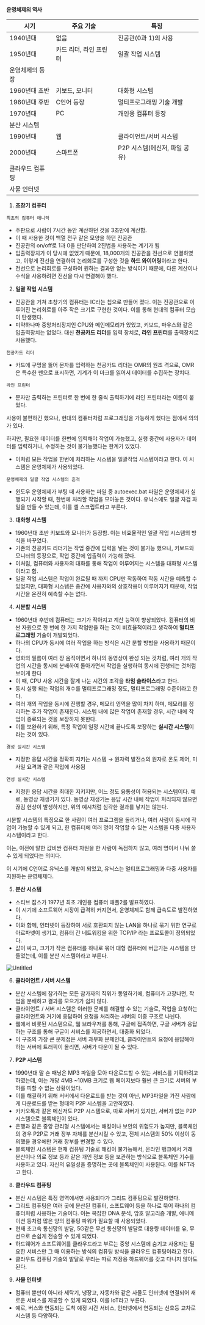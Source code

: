 **운영체제의 역사**

| 시기        | 주요 기술         | 특징                  |
| --------- | ------------- | ------------------- |
| 1940년대    | 없음            | 진공관(0과 1)의 사용       |
| 1950년대    | 카드 리더, 라인 프린터 | 일괄 작업 시스템           |
| 운영체제의 등장  |               |                     |
| 1960년대 초반 | 키보드, 모니터      | 대화형 시스템             |
| 1960년대 후반 | C언어 등장        | 멀티프로그래밍 기술 개발       |
| 1970년대    | PC            | 개인용 컴퓨터 등장          |
| 분산 시스템    |               |                     |
| 1990년대    | 웹             | 클라이언트/서버 시스템        |
| 2000년대    | 스마트폰          | P2P 시스템(메신저, 파일 공유) |
| 클라우드 컴퓨팅  |               |                     |
| 사물 인터넷    |               |                     |

1. **초창기 컴퓨터**

`최초의 컴퓨터 애니악`

- 주판으로 사람이 7시간 동안 계산하던 것을 3초만에 계산함.
- 이 때 사용한 것이 백열 전구 같은 모양을 하던 진공관
- 진공관의 on/off로 1과 0을 판단하여 2진법을 사용하는 계기가 됨
- 입출력장치가 이 당시에 없었기 때문에, 18,000개의 진공관을 전선으로 연결하였고, 이렇게 전선을 연결하여 논리회로를 구성한 것을 **하드 와이어링**이라고 한다.
- 전선으로 논리회로를 구성하여 원하는 결과만 얻는 방식이기 때문에, 다른 계산이나 수식을 사용하려면 전선을 다시 연결해야 했다.
2. **일괄 작업 시스템**
- 진공관을 거쳐 초창기의 컴퓨터는 IC라는 칩으로 만들어 졌다. 이는 진공관으로 이루어진 논리회로를 아주 작은 크기로 구현한 것이다. 이를 통해 현대의 컴퓨터 모습이 탄생했다.
- 미약하나마 중앙처리장치인 CPU와 메인메모리가 있었고, 키보드, 마우스와 같은 입출력장치는 없었다. 대신 **천공카드 리더**를 입력 장치로, **라인 프린터**를 출력장치로 사용했다.

`천공카드 리더`

- 카드에 구멍을 뚫어 문자를 입력하는 천공카드 리더는 OMR의 원조 격으로, OMR은 특수한 펜으로 표시하면, 기계가 이 마크를 읽어서 데이터를 수집하는 장치다.

`라인 프린터`

- 문자만 출력하는 프린터로 한 번에 한 줄씩 출력하기에 라인 프린터라는 이름이 붙었다.

사용이 불편하긴 했으나, 현대의 컴퓨터처럼 프로그래밍을 가능하게 했다는 점에서 의의가 있다.

하지만, 필요한 데이터를 한번에 입력해야 작업이 가능했고, 실행 중간에 사용자가 데이터를 입력하거나, 수정하는 것이 불가능했다는 한계가 있었다.

- 이처럼 모든 작업을 한번에 처리하는 시스템을 일괄작업 시스템이라고 한다. 이 시스템은 운영체제가 사용되었다.

`운영체제의 일괄 작업 시스템의 흔적`

- 윈도우 운영체제가 부팅 때 사용하는 파일 중 autoexec.bat 파일은 운영체제가 실행되기 시작할 때, 한번에 처리할 작업을 모아놓은 것이다. 유닉스에도 일괄 자겁 파일을 만들 수 있는데, 이를 셀 스크립트라고 부른다.
3. **대화형 시스템**
- 1960년대 초반 키보드와 모니터가 등장함. 이는 비효율적인 일괄 작업 시스템의 방식을 바꾸었다.
- 기존의 천공카드 리더기는 작업 중간에 입력을 넣는 것이 불가능 했으나, 키보드와 모니터의 등장으로, 작업 중간에 입출력이 가능해 졌다.
- 이처럼, 컴퓨터와 사용자의 대화를 통해 작업이 이루어지는 시스템을 대화형 시스템이라고 함.
- 일괄 작업 시스템은 작업이 완료될 때 까지 CPU만 작동하여 작동 시간을 예측할 수 있었지만, 대화형 시스템은 중간에 사용자와의 상호작용이 이루어지기 때문에, 작업 시간을 온전히 예측할 수는 없다.
4. **시분할 시스템**
- 1960년대 후반에 컴퓨터는 크기가 작아지고 계산 능력이 향상되었다. 컴퓨터의 비싼 자원으로 한 번에 한 가지 작업만을 하는 것이 비효율적이라고 생각하여 **멀티프로그래밍** 기술이 개발되었다.
- 하나의 CPU가 동시에 여러 작업을 하는 방식은 시간 분할 방법을 사용하기 때문이다.
- 영화의 필름이 여러 장 움직이면서 하나의 동영상이 완성 되는 것처럼, 여러 개의 작업의 시간을 동시에 분배하여 돌아가면서 작업을 실행하여 동시에 진행되는 것처럼 보이게 한다
- 이 때, CPU 사용 시간을 잘게 나눈 시간의 조각을 **타임 슬라이스**라고 한다.
- 동시 실행 되는 작업의 개수를 멀티프로그래밍 정도, 멀티프로그래밍 수준이라고 한다.
- 여러 개의 작업을 동시에 진행할 경우, 메모리 영역을 많이 차지 하며, 메모리를 정리하는 추가 작업이 존재한다. 시스템 내에 많은 작업이 존재할 경우, 시간 내에 작업이 종료되는 것을 보장하지 못한다.
- 이를 보완하기 위해, 특정 작업이 일정 시간에 끝나도록 보장하는 **실시간 시스템**이라는 것이 있다.

`경성 실시간 시스템`

- 지정한 응답 시간을 정확히 지키는 시스템 → 원자력 발전소의 원자로 온도 제어, 미사일 요격과 같은 작업에 사용됨

`연성 실시간 시스템`

- 지정한 응답 시간을 최대한 지키지만, 어느 정도 융통성이 허용되는 시스템이다. 예로, 동영상 재생기가 있다. 동영상 재생기는 응답 시간 내에 작업이 처리되지 않으면 끊김 현상이 발생하지만, 위의 예시처럼 심각한 결과를 낳지는 않는다.

시분할 시스템의 특징으로 한 사람이 여러 프로그램을 돌리거나, 여러 사람이 동시에 작업이 가능할 수 있게 되고, 한 컴퓨터에 여러 명이 작업할 수 있는 시스템을 다중 사용자 시스템이라고 한다.

이는, 이전에 말한 값비싼 컴퓨터 자원을 한 사람이 독점하지 않고, 여러 명이서 나눠 쓸 수 있게 되었다는 의미다.

이 시기에 C언어로 유닉스를 개발이 되었고, 유닉스는 멀티프로그래밍과 다중 사용자를 지원하는 운영체제다.

5. **분산 시스템**
- 스티브 잡스가 1977년 최초 개인용 컴퓨터 애플2를 발표하였다.
- 이 시기에 소프트웨어 시장이 급격히 커지면서, 운영체제도 함께 급속도로 발전하였다.
- 이와 함께, 인터넷이 등장하여 서로 호환되지 않는 LAN을 하나로 묶기 위한 연구로 아르파넷이 생기고, 컴퓨터 간 네트워킹을 위한 TCP/IP 라는 프로토콜이 정의되었다.
- 값이 싸고, 크기가 작은 컴퓨터를 하나로 묶어 대형 컴퓨터에 버금가는 시스템을 만들었는데, 이를 분산 시스템이라고 부른다.

![Untitled](https://s3-us-west-2.amazonaws.com/secure.notion-static.com/0f244da8-677a-4c21-94fd-e68a45c007f2/Untitled.png)

6. **클라이언트 / 서버 시스템**
- 분산 시스템에 참가하는 모든 참가자의 직위가 동일하기에, 컴퓨터가 고장나면, 작업을 분배하고 결과를 모으기가 쉽지 않다.
- 클라이언트 / 서버 시스템은 이러한 문제를 해결할 수 있는 기술로, 작업을 요청하는 클라이언트와 거기에 응답하여 요청을 처리하는 서버의 이중 구조로 나뉜다.
- 웹에서 비롯된 시스템으로, 웹 브라우저를 통해, 구글에 접족하면, 구글 서버가 응답하는 구조를 통해 구글이 서비스를 제공하면서, 대중화 되었다.
- 이 구조의 가장 큰 문제점은 서버 과부화 문제인데, 클라이언트의 요청에 응답해야 하는 서버에 트래픽이 몰리면, 서버가 다운이 될 수 있다.
7. **P2P 시스템**
- 1990년대 말 숀 패닝은 MP3 파일을 모아 다운로드할 수 있는 서비스를 기획하려고 하였는데, 이는 개당 4MB ~10MB 크기로 웹 페이지보다 훨씬 큰 크기로 서버의 부하를 피할 수 없는 상황이었다.
- 이를 해결하기 위해 서버에서 다운로드를 받는 것이 아닌, MP3파일을 가진 사람에게 다운로드를 받는 형태의 P2P 시스템을 고안하였다.
- 카카오톡과 같은 메신저도 P2P 시스템으로, 따로 서버가 있지만, 서버가 없는 P2P 시스템으로 블록체인이 있다.
- 은행과 같은 중앙 관리형 시스템에서는 해킹이나 보안의 위험도가 높지만, 블록체인의 경우 P2P로 거래 장부 자체를 분산시킬 수 있고, 전체 시스템의 50% 이상이 동의했을 경우에만 거래 장부를 변경할 수 있다.
- 블록체인 시스템은 현재 컴퓨팅 기술로 해킹이 불가능해서, 온라인 뱅크에서 거래 분산이나 의료 정보 등과 같은 개인 정보 등을 보관하는 방식으로 블록체인 기수를 사용하고 있다. 자신의 유일성을 증명하는 곳에 블록체인이 사용된다. 이를 NFT라고 한다.
8. **클라우드 컴퓨팅**
- 분산 시스템은 특정 영역에서만 사용되다가 그리드 컴퓨팅으로 발전하였다.
- 그리드 컴퓨팅은 여러 곳에 분산된 컴퓨터, 소프트웨어 등을 하나로 묶어 하나의 컴퓨터처럼 사용하는 기술이다. 이는 복잡한 DNA 분석, 암호 알고리즘 개발, 애니메이션 등처럼 많은 양의 컴퓨팅 파워가 필요할 때 사용되었다.
- 현재 초고속 통신망의 발달, 5G같은 무선 통신망의 발달로 대용량 데이터를 유, 무선으로 손쉽게 전송할 수 있게 되었다.
- 하드웨어가 소프트웨어를 클라우드라고 부르는 중앙 시스템에 숨기고 사용자는 필요한 서비스만 그 때 이용하는 방식의 컴퓨팅 방식을 클라우드 컴퓨팅이라고 한다.
- 클라우드 컴퓨팅 기술의 발달로 우리는 따로 저장용 하드웨어를 갖고 다니지 않아도 된다.
9. **사물 인터넷**
- 컴퓨터 뿐만이 아니라 세탁기, 냉장고, 자동차와 같은 사물도 인터넷에 연결되어 새로운 서비스를 제공할 수 있게 되었다. 이를 IoT라고 부른다.
- 예로, 버스와 연동되는 도착 예정 시간 서비스, 인터넷에서 연동되는 신호등 교차로 시스템 등 다양하다.
